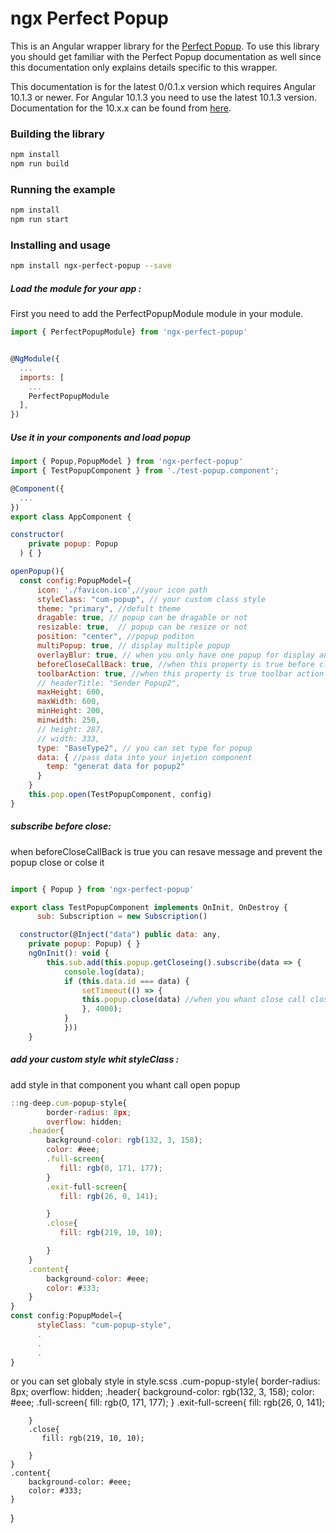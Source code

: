 # ngx Perfect Popup

This is an Angular wrapper library for the [Perfect Popup](https://github.com/Alishoghian/ngx-perfect-poup/). To use this library you should get familiar with the Perfect Popup documentation as well since this documentation only explains details specific to this wrapper.

This documentation is for the latest 0/0.1.x version which requires Angular 10.1.3 or newer. For Angular 10.1.3 you need to use the latest 10.1.3 version. Documentation for the 10.x.x can be found from <a href="https://github.com/Alishoghian/ngx-perfect-poup/tree/master">here</a>.


### Building the library

```bash
npm install
npm run build
```

### Running the example

```bash
npm install
npm run start
```

### Installing and usage

```bash
npm install ngx-perfect-popup --save
```

##### Load the module for your app :

First you need to add the PerfectPopupModule  module in your module.

```javascript
import { PerfectPopupModule} from 'ngx-perfect-popup'


@NgModule({
  ...
  imports: [
    ...
    PerfectPopupModule
  ],
})

```
##### Use it in your components and load popup

```javascript
import { Popup,PopupModel } from 'ngx-perfect-popup'
import { TestPopupComponent } from './test-popup.component';

@Component({
  ...
})
export class AppComponent {

constructor(
    private popup: Popup
  ) { }

openPopup(){
  const config:PopupModel={
      icon: './favicon.ico',//your icon path
      styleClass: "cum-popup", // your custom class style 
      theme: "primary", //defult theme
      dragable: true, // popup can be dragable or not
      resizable: true,  // popup can be resize or not
      position: "center", //popup poditon
      multiPopup: true, // display multiple popup
      overlayBlur: true, // when you only have one popup for display and this property is true backdrop-filter active
      beforeCloseCallBack: true, //when this property is true before close you can subscribe close popup message and let for close whit other function
      toolbarAction: true, //when this property is true toolbar action is shown
      // headerTitle: "Sender Popup2",
      maxHeight: 600,
      maxWidth: 600,
      minHeight: 200,
      minwidth: 250,
      // height: 287,
      // width: 333,
      type: "BaseType2", // you can set type for popup
      data: { //pass data into your injetion component
        temp: "generat data for popup2"
      }
    }
    this.pop.open(TestPopupComponent, config)
}

```
##### subscribe before close:
 when beforeCloseCallBack is true you can resave message and prevent the popup close or colse it 

```javascript

import { Popup } from 'ngx-perfect-popup'

export class TestPopupComponent implements OnInit, OnDestroy {
      sub: Subscription = new Subscription()

  constructor(@Inject("data") public data: any,
    private popup: Popup) { }
    ngOnInit(): void {
        this.sub.add(this.popup.getCloseing().subscribe(data => {
            console.log(data);
            if (this.data.id === data) { 
                setTimeout(() => {
                this.popup.close(data) //when you whant close call close function and pass id to it
                }, 4000);
            }
            }))
    }
```
##### add your custom style whit styleClass :
add style in that component you whant call open popup 
```javascript
::ng-deep.cum-popup-style{
        border-radius: 8px;
        overflow: hidden;
    .header{
        background-color: rgb(132, 3, 158);
        color: #eee;
        .full-screen{
           fill: rgb(0, 171, 177); 
        }
        .exit-full-screen{
           fill: rgb(26, 0, 141); 

        }
        .close{
           fill: rgb(219, 10, 10); 

        }
    }
    .content{
        background-color: #eee;
        color: #333;
    }
}
const config:PopupModel={
      styleClass: "cum-popup-style",
      .
      .
      .
}

```
or you can set globaly style in style.scss 
.cum-popup-style{
        border-radius: 8px;
        overflow: hidden;
    .header{
        background-color: rgb(132, 3, 158);
        color: #eee;
        .full-screen{
           fill: rgb(0, 171, 177); 
        }
        .exit-full-screen{
           fill: rgb(26, 0, 141); 

        }
        .close{
           fill: rgb(219, 10, 10); 

        }
    }
    .content{
        background-color: #eee;
        color: #333;
    }
}

